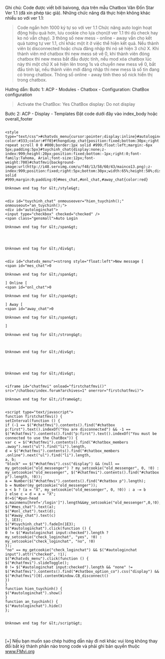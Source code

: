 Ghi chú: Code được viết bởi baivong, dựa trên mẫu Chatbox Vân Đồn Star Ver 1.1 (đã xin phép tác giả). Những chức năng đã thực hiện không khác nhiều so với ver 1.1:

> Code ngắn hơn 1000 ký tự so với ver 1.1
> Chức năng auto login hoạt động hiệu quả hơn, lưu cookie cho lựa chọn(ở ver 1.1 thì dù check hay ko nó vẫn chạy).
> 3 thông số new mess - online - away vẫn cho kết quả tương tự ver 1.1, chỉ khác một ít ở việc thể hiện kết quả. Nếu thành viên bị disconnected hoặc chưa đăng nhập thì nó sẽ hiện 3 chữ X.
> Khi thành viên mở chatbox thì new mess sẽ về 0, khi thành viên đóng chatbox thì new mess bắt đầu được tính, nếu mod xóa chatbox lúc này thì một chữ X sẽ hiện lên trong 1s và chuyển new mess về 0, bắt đầu tính lại, nếu thành viên mới đăng nhập thì new mess là số tin đang có trong chatbox.
> Thông số online - away tính theo số nick hiển thị trong chatbox.



Hướng dẫn:
Bước 1: ACP - Modules - Chatbox - Configuration:
ChatBox configuration

> Activate the ChatBox: Yes
> ChatBox display: Do not display



Bước 2: ACP - Display - Templates
Đặt code dưới đây vào index\_body hoặc overall\_footer

```

<style type="text/css">#chatvds_menu{cursor:pointer;display:inline}#autologinchat{display:none}#chatvds_menu:hover{background-color:#333;color:#ff0}#thongdiep_chat{position:fixed;bottom:30px;right:80px}#chatvds_menu,#autologinchat{background:none repeat scroll 0 0 #000;border:1px solid #999;float:left;margin:-6px 5px;padding:5px}#tuychinh_chat{display:none;z-index:999;height:20px;position:fixed;bottom:-1px;right:0;font-family:Tahoma, Arial;font-size:12px;font-weight:700}#chatfmvi{background-image:url(http://i48.servimg.com/u/f48/13/58/60/43/mainco13.png);z-index:999;position:fixed;right:5px;bottom:30px;width:65%;height:50%;display:none;border:1px solid #999;margin:0;padding:0}#mes_chat,#onl_chat,#away_chat{color:red}

Unknown end tag for &lt;/style&gt;


<div id="tuychinh_chat" onmouseover="hien_tuychinh();" onmouseout="an_tuychinh();">
<div id="autologinchat">
<input type="checkbox" checked="checked" />
<span class="gensmall">Auto Login

Unknown end tag for &lt;/span&gt;




Unknown end tag for &lt;/div&gt;


<div id="chatvds_menu"><strong style="float:left">New message [
<span id="mes_chat">0

Unknown end tag for &lt;/span&gt;

] Online [
<span id="onl_chat">0

Unknown end tag for &lt;/span&gt;

] Away [
<span id="away_chat">0

Unknown end tag for &lt;/span&gt;

]

Unknown end tag for &lt;/strong&gt;



Unknown end tag for &lt;/div&gt;




Unknown end tag for &lt;/div&gt;


<iframe id="chatfmvi" onload="firstchatfmvi()" src="/chatbox/index.forum?archives=1" onerror="firstchatfmvi)">

Unknown end tag for &lt;/iframe&gt;


<script type="text/javascript">
function firstchatfmvi() {
setInterval(function () {
if (-1 == $("#chatfmvi").contents().find("#chatbox p:first").text().indexOf("You are disconnected") && -1 == $("#chatfmvi").contents().find("p:first").text().indexOf("You must be connected to use the ChatBox")) {
var c = $("#chatfmvi").contents().find("#chatbox_members .away").next("ul").find("li").length,
d = $("#chatfmvi").contents().find("#chatbox_members .online").next("ul").find("li").length,
a, b;
"block" == $("#chatfmvi").css("display") && (null == my_getcookie("old_messenger") ? my_setcookie("old_messenger", 0, !0) : my_setcookie("old_messenger", $("#chatfmvi").contents().find("#chatbox p").length, !0));
a = Number($("#chatfmvi").contents().find("#chatbox p").length);
b = Number(my_getcookie("old_messenger"));
a < b ? (a = "X", my_setcookie("old_messenger", 0, !0)) : a -= b
} else c = d = a = "X";
0!=$("#pun-head a.mainmenu[href='/login']").length&&my_setcookie("old_messenger",0,!0);
$("#mes_chat").text(a);
$("#onl_chat").text(d);
$("#away_chat").text(c)
}, 1E3);
$("#tuychinh_chat").fadeIn(1E3);
$("#autologinchat").click(function () {
0 != $("#autologinchat input:checked").length ? my_setcookie("check_loginchat", "yes", !0) : my_setcookie("check_loginchat", "no", !0)
});
"no" == my_getcookie("check_loginchat") && $("#autologinchat input").attr("checked", !1);
$("#chatvds_menu").click(function () {
$("#chatfmvi").slideToggle();
0 != $("#autologinchat input:checked").length && "none" != $("#chatfmvi").contents().find("#chatbox_option_co").css("display") && $("#chatfmvi")[0].contentWindow.CB_disconnect()
})
}
function hien_tuychinh() {
$("#autologinchat").show()
}
function an_tuychinh() {
$("#autologinchat").hide()
};


Unknown end tag for &lt;/script&gt;



```

[+] Nếu bạn muốn sao chép hướng dẫn này đi nơi khác vui lòng không thay đổi bất kỳ thành phần nào trong code và phải ghi bản quyền thuộc www.FMvi.org